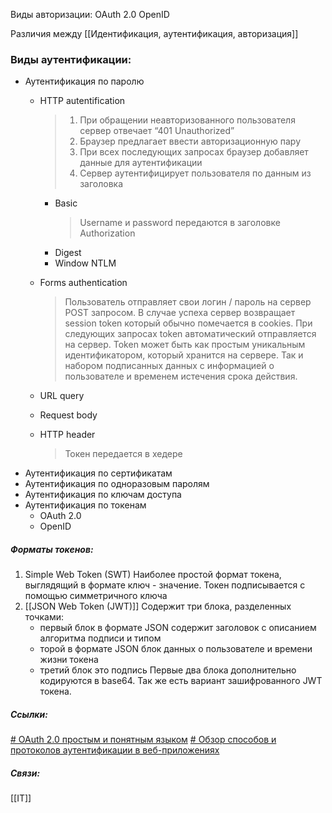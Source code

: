Виды авторизации:
OAuth 2.0
OpenID

Различия между [[Идентификация, аутентификация, авторизация]]

### Виды аутентификации:
- Аутентификация по паролю
    - HTTP autentification
        >1. При обращении неавторизованного пользователя сервер отвечает “401 Unauthorized”
        >2. Браузер предлагает ввести авторизационную пару
        >3. При всех последующих запросах браузер добавляет данные для аутентификации
        >4. Сервер аутентифицирует пользователя по данным из заголовка
        
         - Basic
             > Username и password передаются в заголовке Authorization
         - Digest
         - Window NTLM
     - Forms authentication
        >Пользователь отправляет свои логин / пароль на сервер POST запросом. В случае успеха сервер возвращает session token который обычно помечается в cookies. При следующих запросах token автоматический отправляется на сервер.
        >Token может быть как простым уникальным идентификатором, который хранится на сервере. Так и набором подписанных данных с информацией о пользователе и временем истечения срока действия.
        
    - URL query
    - Request body
    - HTTP header
        >Токен передается в хедере
- Аутентификация по сертификатам
- Аутентификация по одноразовым паролям
- Аутентификация по ключам доступа
- Аутентификация по токенам
    - OAuth 2.0
    - OpenID

##### Форматы токенов:
1. Simple Web Token (SWT)
    Наиболее простой формат токена, выглядящий в формате ключ - значение. Токен подписывается с помощью симметричного ключа
2. [[JSON Web Token (JWT)]]
    Содержит три блока, разделенных точками: 
    - первый блок в формате JSON содержит заголовок с описанием алгоритма подписи и типом
    - торой в формате JSON блок данных о пользователе и времени жизни токена
    - третий блок это подпись
    Первые два блока дополнительно кодируются в base64.
    Так же есть вариант зашифрованного JWT токена.

##### Ссылки:
[# OAuth 2.0 простым и понятным языком](https://habr.com/ru/companies/vk/articles/115163/)
[# Обзор способов и протоколов аутентификации в веб-приложениях](https://habr.com/ru/companies/dataart/articles/262817/)
##### Связи:
[[IT]]
